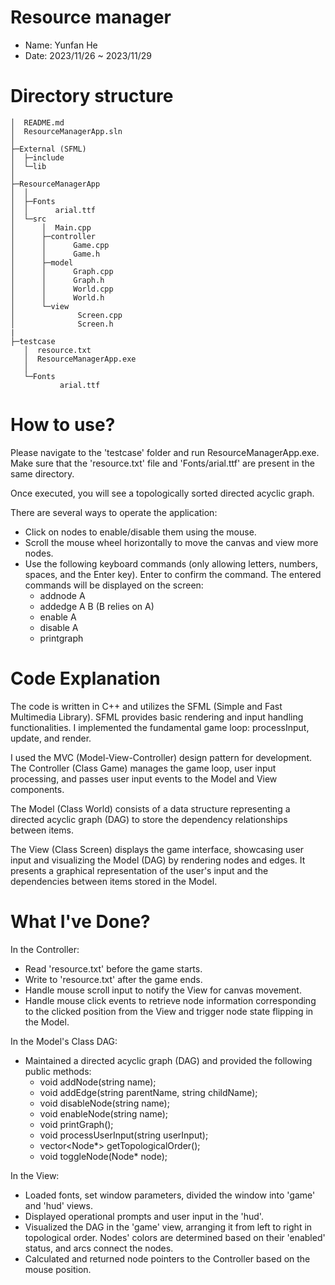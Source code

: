 # Resource manager
* Name: Yunfan He
* Date: 2023/11/26 ~ 2023/11/29

# Directory structure
```
│  README.md
│  ResourceManagerApp.sln
│
├─External (SFML)
│  ├─include
│  └─lib
│
├─ResourceManagerApp
│  │ 
│  ├─Fonts
│  │      arial.ttf
│  └─src
│      │  Main.cpp
│      ├─controller
│      │      Game.cpp
│      │      Game.h
│      ├─model
│      │      Graph.cpp
│      │      Graph.h
│      │      World.cpp
│      │      World.h
│      └─view
│              Screen.cpp
│              Screen.h
|
├─testcase
   │  resource.txt
   │  ResourceManagerApp.exe
   │
   └─Fonts
           arial.ttf           
```

# How to use?
Please navigate to the 'testcase' folder and run ResourceManagerApp.exe. Make sure that the 'resource.txt' file and 'Fonts/arial.ttf' are present in the same directory.

Once executed, you will see a topologically sorted directed acyclic graph.

There are several ways to operate the application:

* Click on nodes to enable/disable them using the mouse.
* Scroll the mouse wheel horizontally to move the canvas and view more nodes.
* Use the following keyboard commands (only allowing letters, numbers, spaces, and the Enter key). Enter to confirm the command. The entered commands will be displayed on the screen:
    - addnode A
    - addedge A B (B relies on A)
    - enable A
    - disable A
    - printgraph

# Code Explanation
The code is written in C++ and utilizes the SFML (Simple and Fast Multimedia Library). SFML provides basic rendering and input handling functionalities. I implemented the fundamental game loop: processInput, update, and render.

I used the MVC (Model-View-Controller) design pattern for development. 
The Controller (Class Game) manages the game loop, user input processing, and passes user input events to the Model and View components.

The Model (Class World) consists of a data structure representing a directed acyclic graph (DAG) to store the dependency relationships between items.

The View (Class Screen) displays the game interface, showcasing user input and visualizing the Model (DAG) by rendering nodes and edges. It presents a graphical representation of the user's input and the dependencies between items stored in the Model.

# What I've Done?

In the Controller:
- Read 'resource.txt' before the game starts.
- Write to 'resource.txt' after the game ends.
- Handle mouse scroll input to notify the View for canvas movement.
- Handle mouse click events to retrieve node information corresponding to the clicked position from the View and trigger node state flipping in the Model.

In the Model's Class DAG:
- Maintained a directed acyclic graph (DAG) and provided the following public methods:
   - void addNode(string name);
   - void addEdge(string parentName, string childName);
   - void disableNode(string name);
   - void enableNode(string name);
   - void printGraph();
   - void processUserInput(string userInput);
   - vector<Node*> getTopologicalOrder();
   - void toggleNode(Node* node);

In the View:
- Loaded fonts, set window parameters, divided the window into 'game' and 'hud' views.
- Displayed operational prompts and user input in the 'hud'.
- Visualized the DAG in the 'game' view, arranging it from left to right in topological order. Nodes' colors are determined based on their 'enabled' status, and arcs connect the nodes. 
- Calculated and returned node pointers to the Controller based on the mouse position.